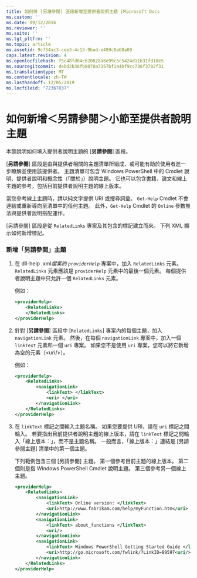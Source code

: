 ```yaml
---
title: 如何將 [另請參閱] 區段新增至提供者說明主題 |Microsoft Docs
ms.custom: ''
ms.date: 09/12/2016
ms.reviewer: ''
ms.suite: ''
ms.tgt_pltfrm: ''
ms.topic: article
ms.assetid: 9c754ac3-cee3-4c13-9bad-e499c8a68a09
caps.latest.revision: 4
ms.openlocfilehash: f5c48fd04c620828a6e99c5c5424d11b31fd10e5
ms.sourcegitcommit: debd2b38fb8070a7357bf1a4bf9cc736f3702f31
ms.translationtype: MT
ms.contentlocale: zh-TW
ms.lasthandoff: 12/05/2019
ms.locfileid: "72367837"
---
```

# <a name="how-to-add-a-see-also-section-to-a-provider-help-topic"></a>如何新增＜另請參閱＞小節至提供者說明主題

本節說明如何填入提供者說明主題的 [**另請參閱**] 區段。

[**另請參閱**] 區段是由與提供者相關的主題清單所組成，或可能有助於使用者進一步瞭解並使用該提供者。 主題清單可包含 Windows PowerShell 中的 Cmdlet 說明、提供者說明和概念性（「關於」）說明主題。 它也可以包含書籍、論文和線上主題的參考，包括目前提供者說明主題的線上版本。

當您參考線上主題時，請以純文字提供 URI 或搜尋詞彙。 `Get-Help` Cmdlet 不會連結或重新導向至清單中的任何主題。 此外，`Get-Help` Cmdlet 的 `Online` 參數無法與提供者說明搭配運作。

[另請參閱] 區段是從 `RelatedLinks` 專案及其包含的標記建立而來。 下列 XML 顯示如何新增標記。

### <a name="to-add-see-also-topics"></a>新增「另請參閱」主題

1. 在 dll-help .xml*檔案的 `providerHelp`* 專案中，加入 `RelatedLinks` 元素。 `RelatedLinks` 元素應該是 `providerHelp` 元素中的最後一個元素。 每個提供者說明主題中只允許一個 `RelatedLinks` 元素。

   例如：

    ```xml
    <providerHelp>
        <RelatedLinks>
        </RelatedLinks>
    </providerHelp>
    ```

2. 針對 [**另請參閱**] 區段中 [`RelatedLinks`] 專案內的每個主題，加入 `navigationLink` 元素。 然後，在每個 `navigationLink` 專案中，加入一個 `linkText` 元素和一個 `uri` 專案。 如果您不是使用 `uri` 專案，您可以將它新增為空的元素（\<uri/>）。

   例如：

    ```xml
    <providerHelp>
        <RelatedLinks>
            <navigationLink>
                <linkText> </linkText>
                <uri> </uri>
            </navigationLink>
        </RelatedLinks>
    </providerHelp>
    ```

3. 在 `linkText` 標記之間輸入主題名稱。 如果您要提供 URI，請在 `uri` 標記之間輸入。 若要指出目前提供者說明主題的線上版本，請在 `linkText` 標記之間輸入「線上版本：」，而不是主題名稱。 一般而言，「線上版本：」連結是 [另請參閱主題] 清單中的第一個主題。

   下列範例包含三個 [另請參閱] 主題。 第一個參考目前主題的線上版本。 第二個則是指 Windows PowerShell Cmdlet 說明主題。 第三個參考另一個線上主題。

    ```xml
    <providerHelp>
        <RelatedLinks>
            <navigationLink>
                <linkText> Online version: </linkText>
                <uri>http://www.fabrikam.com/help/myFunction.htm</uri>
            </navigationLink>
            <navigationLink>
                <linkText> about_functions </linkText>
                <uri/>
            </navigationLink>
            <navigationLink>
                <linkText> Windows PowerShell Getting Started Guide </linkText>
                <uri>http://go.microsoft.com/fwlink/?LinkID=89597<uri/>
            </navigationLink>
        </RelatedLinks>
    </providerHelp>
    ```